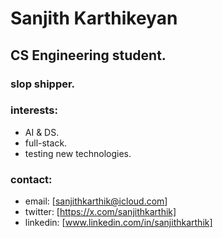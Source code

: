 # Sanjith Karthikeyan

## CS Engineering student.
### slop shipper.

### interests:
- AI & DS.
- full-stack.
- testing new technologies.

### contact:
- email: [sanjithkarthik@icloud.com]
- twitter: [https://x.com/sanjithkarthik]
- linkedin: [www.linkedin.com/in/sanjithkarthik]
  

<!---
sanjithdoescode/sanjithdoescode is a ✨ special ✨ repository because its `README.md` (this file) appears on your GitHub profile.
You can click the Preview link to take a look at your changes.
--->
